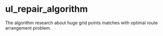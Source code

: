 # ul_repair_algorithm
The algorithm research about huge grid points matches with optimal route arrangement problem.
